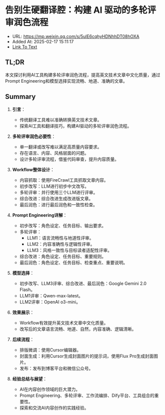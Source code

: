 # 告别生硬翻译腔：构建 AI 驱动的多轮评审润色流程
- URL: https://mp.weixin.qq.com/s/5ulE6cqhyHDNhhDT08hOXA
- Added At: 2025-02-17 15:11:17
- [Link To Text](2025-02-17-告别生硬翻译腔：构建-ai-驱动的多轮评审润色流程_raw.md)

## TL;DR
本文探讨利用AI工具构建多轮评审润色流程，提高英文技术文章中文化质量，通过Prompt Engineering和模型选择实现流畅、地道、准确的文章。

## Summary
1. **引言**：
   - 传统翻译工具难以准确转换英文技术文章。
   - 探索AI工具和翻译技巧，构建AI驱动的多轮评审润色流程。

2. **多轮评审润色必要性**：
   - 单一翻译或改写难以满足高质量内容要求。
   - 存在语言、内容、风格层面的问题。
   - 设计多轮评审流程，借鉴代码审查，提升内容质量。

3. **Workflow整体设计**：
   - 内容抓取：使用FireCrawl工具抓取文章内容。
   - 初步改写：LLM进行初步中文改写。
   - 多轮评审：并行使用三个LLM进行评审。
   - 综合改进：综合改进生成改进版文章。
   - 最后润色：进行最后润色和一致性检查。

4. **Prompt Engineering详解**：
   - 初步改写：角色设定、任务目标、输出要求。
   - 多轮评审：
     - LLM1：语言流畅性与地道性评审。
     - LLM2：内容准确性与逻辑性评审。
     - LLM3：风格一致性与目标读者适配性评审。
   - 综合改进：角色设定、任务目标、重要规则。
   - 最后润色：角色设定、任务目标、检查重点、重要说明。

5. **模型选择**：
   - 初步改写、LLM3评审、综合改进、最后润色：Google Gemini 2.0 Flash。
   - LLM1评审：Qwen-max-latest。
   - LLM2评审：OpenAI o3-mini。

6. **效果展示**：
   - Workflow有效提升英文技术文章中文化质量。
   - 改写后的文章语言流畅、地道、自然，内容准确、逻辑清晰。

7. **后续流程**：
   - 排版微调：使用Cursor编辑器。
   - 封面生成：利用Cursor生成封面图片的提示词，使用Flux Pro生成封面图片。
   - 发布：发布到博客平台和微信公众号。

8. **经验总结与展望**：
   - AI在内容创作领域的巨大潜力。
   - Prompt Engineering、多轮评审、工作流编排、Dify平台、工具组合的重要性。
   - 探索和交流AI内容创作的实践经验。
